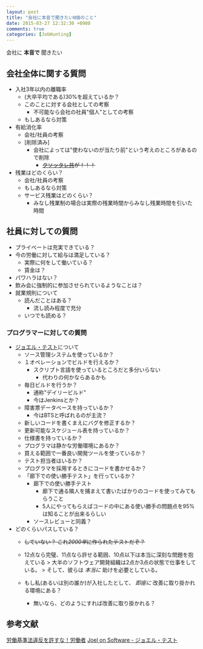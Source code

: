 ```yaml
---
layout: post
title: "会社に本音で聞きたいN個のこと"
date: 2015-03-27 12:32:30 +0900
comments: true
categories: [JobHunting]
---
```


会社に **本音で** 聞きたい

<!-- more -->

## 会社全体に関する質問 ##

* 入社3年以内の離職率
	+ (大卒平均である)30%を超えているか？
	+ このことに対する会社としての考察
		+ 不可能なら会社の社員"個人"としての考察
	+ もしあるなら対策
* 有給消化率
	+ 会社/社員の考察
	+ [削除済み]
		+ 会社によっては"使わないのが当たり前"という考えのところがあるので削除
			+ ~~[クソッタレ共](http://law.e-gov.go.jp/htmldata/S22/S22HO049.html)が！！！~~
* 残業はどのくらい？
	+ 会社/社員の考察
	+ もしあるなら対策
	+ サービス残業はどのくらい？
		+ みなし残業制の場合は実際の残業時間からみなし残業時間を引いた時間

## 社員に対しての質問 ##

+ プライベートは充実できている？
+ 今の労働に対して給与は満足している？
	+ 実際に何をして働いている？
	+ 賃金は？
+ パワハラはない？
+ 飲み会に強制的に参加させられているようなことは？
+ 就業規則について
	+ 読んだことはある？
		+ 流し読み程度で充分
	+ いつでも読める？

### プログラマーに対しての質問 ###

* [ジョエル・テスト](http://japanese.joelonsoftware.com/Articles/TheJoelTest.html)について
	* ソース管理システムを使っているか？
	* １オペレーションでビルドを行えるか？
		+ スクリプト言語を使っているところだと多分いらない
			+ 代わりの何かならあるかも
	* 毎日ビルドを行うか？
		+ 通称"デイリービルド"
		+ 今はJenkinsとか？
	* 障害票データベースを持っているか？
		+ 今はBTSと呼ばれるのが主流？
	* 新しいコードを書くまえにバグを修正するか？
	* 更新可能なスケジュール表を持っているか？
	* 仕様書を持っているか？
	* プログラマは静かな労働環境にあるか？
	* 買える範囲で一番良い開発ツールを使っているか？
	* テスト担当者はいるか？
	* プログラマを採用するときにコードを書かせるか？
	* 「廊下での使い勝手テスト」を行っているか？
		* 廊下での使い勝手テスト
			+ 廊下で通る隣人を捕まえて書いたばかりのコードを使ってみてもらうこと
			+ 5人にやってもらえばコードの中にある使い勝手の問題点を95%は知ることが出来るらしい
		* ソースレビューと同義？
* どのくらいパスしている？
	* ~~していない？ これ*2000年*に作られたテストだぞ？~~
	* 12点なら完璧、11点なら許せる範囲、10点以下は本当に深刻な問題を抱えている
			> 大半のソフトウェア開発組織は2点か3点の状態で仕事をしている。
			> そして、彼らは *本当に* 助けを必要としている。 

	* もし私(あるいは別の誰か)が入社したとして、 *即座に* 改善に取り掛かれる環境にある？
		* 無いなら、どのようにすれば改善に取り掛かれる？


## 参考文献 ##
[労働基準法違反を許すな！労働者](http://www.roudousha.net/)
[Joel on Software - ジョエル・テスト](http://japanese.joelonsoftware.com/Articles/TheJoelTest.html)

